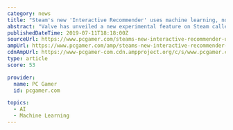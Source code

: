 ```yaml
---
category: news
title: "Steam's new 'Interactive Recommender' uses machine learning, not tags or reviews, to tell you what to play"
abstract: "Valve has unveiled a new experimental feature on Steam called the Interactive Recommender that it hopes will, once the kinks are worked out, give players better, more personalized recommendations about games they might like. Rather than relying on tags ..."
publishedDateTime: 2019-07-11T18:18:00Z
sourceUrl: https://www.pcgamer.com/steams-new-interactive-recommender-uses-machine-learning-not-tags-or-reviews-to-tell-you-what-to-play/
ampUrl: https://www.pcgamer.com/amp/steams-new-interactive-recommender-uses-machine-learning-not-tags-or-reviews-to-tell-you-what-to-play/
cdnAmpUrl: https://www-pcgamer-com.cdn.ampproject.org/c/s/www.pcgamer.com/amp/steams-new-interactive-recommender-uses-machine-learning-not-tags-or-reviews-to-tell-you-what-to-play/
type: article
score: 53

provider:
  name: PC Gamer
  id: pcgamer.com

topics:
  - AI
  - Machine Learning
---
```

